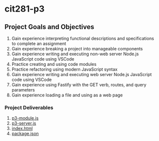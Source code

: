 # cit281-p3

## Project Goals and Objectives 
1. Gain experience interpreting functional descriptions and specifications to complete an assignment
2. Gain experience breaking a project into manageable components
3. Gain experience writing and executing non-web server Node.js JavaScript code using VSCode
4. Practice creating and using code modules
5. Practice refactoring using modern JavaScript syntax
6. Gain experience writing and executing web server Node.js JavaScript code using VSCode
7. Gain experience using Fastify with the GET verb, routes, and query parameters
8. Gain experience loading a file and using as a web page

### Project Deliverables
1. [p3-module.js](p3-module.js)
2. [p3-server.js](p3-server.js)
3. [index.html](index.html)
4. [package.json](package.json)
